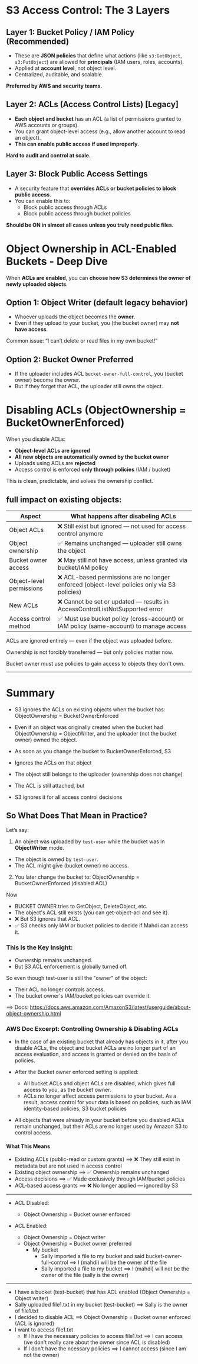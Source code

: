 # S3 Access Control: The 3 Layers

## Layer 1: Bucket Policy / IAM Policy (Recommended)

- These are **JSON policies** that define what actions (like `s3:GetObject`, `s3:PutObject`) are allowed for **principals** (IAM users, roles, accounts).
- Applied at **account level**, not object level.
- Centralized, auditable, and scalable.

**Preferred by AWS and security teams.**

## Layer 2: ACLs (Access Control Lists) [Legacy]

- **Each object and bucket** has an ACL (a list of permissions granted to AWS accounts or groups).
- You can grant object-level access (e.g., allow another account to read an object).
- **This can enable public access if used improperly**.

**Hard to audit and control at scale.**

## Layer 3: Block Public Access Settings

- A security feature that **overrides ACLs or bucket policies to block public access**.
- You can enable this to:
  - Block public access through ACLs
  - Block public access through bucket policies

**Should be ON in almost all cases unless you truly need public files.**

# Object Ownership in ACL-Enabled Buckets - Deep Dive

When **ACLs are enabled**, you can **choose how S3 determines the owner of newly uploaded objects**.

## Option 1: Object Writer (default legacy behavior)

- Whoever uploads the object becomes the **owner**.
- Even if they upload to your bucket, you (the bucket owner) may **not have access**.

Common issue: “I can’t delete or read files in my own bucket!”

## Option 2: Bucket Owner Preferred

- If the uploader includes ACL `bucket-owner-full-control`, you (bucket owner) become the owner.
- But if they forget that ACL, the uploader still owns the object.

# Disabling ACLs (ObjectOwnership = BucketOwnerEnforced)

When you disable ACLs:

- **Object-level ACLs are ignored**
- **All new objects are automatically owned by the bucket owner**
- Uploads using ACLs are **rejected**
- Access control is enforced **only through policies** (IAM / bucket)

This is clean, predictable, and solves the ownership conflict.

## full impact on existing objects:

| Aspect                   | What happens after disabeling ACLs                                                           |
| ------------------------ | -------------------------------------------------------------------------------------------- |
| Object ACLs              | ❌ Still exist but ignored — not used for access control anymore                             |
| Object ownership         | ✅ Remains unchanged — uploader still owns the object                                        |
| Bucket owner access      | ❌ May still not have access, unless granted via bucket/IAM policy                           |
| Object-level permissions | ❌ ACL-based permissions are no longer enforced (object-level policies only via S3 policies) |
| New ACLs                 | ❌ Cannot be set or updated — results in AccessControlListNotSupported error                 |
| Access control method    | ✅ Must use bucket policy (cross-account) or IAM policy (same-account) to manage access      |

ACLs are ignored entirely — even if the object was uploaded before.

Ownership is not forcibly transferred — but only policies matter now.

Bucket owner must use policies to gain access to objects they don't own.

---

# Summary

- S3 ignores the ACLs on existing objects when the bucket has: ObjectOwnership = BucketOwnerEnforced
- Even if an object was originally created when the bucket had ObjectOwnership = ObjectWriter, and the uploader (not the bucket owner) owned the object.
- As soon as you change the bucket to BucketOwnerEnforced, S3

- Ignores the ACLs on that object
- The object still belongs to the uploader (ownership does not change)
- The ACL is still attached, but
- S3 ignores it for all access control decisions

## So What Does That Mean in Practice?

Let’s say:

1. An object was uploaded by `test-user` while the bucket was in **ObjectWriter** mode.

- The object is owned by `test-user`.
- The ACL might give (bucket owner) no access.

2. You later change the bucket to: ObjectOwnership = BucketOwnerEnforced (disabled ACL)

Now

- BUCKET OWNER tries to GetObject, DeleteObject, etc.
- The object's ACL still exists (you can get-object-acl and see it).
- ❌ But S3 ignores that ACL.
- ✅ S3 checks only IAM or bucket policies to decide if Mahdi can access it.

### This Is the Key Insight:

- Ownership remains unchanged.
- But S3 ACL enforcement is globally turned off.

So even though test-user is still the "owner" of the object:

- Their ACL no longer controls access.
- The bucket owner's IAM/bucket policies can override it.

==> Docs: https://docs.aws.amazon.com/AmazonS3/latest/userguide/about-object-ownership.html

### AWS Doc Excerpt: Controlling Ownership & Disabling ACLs

- In the case of an existing bucket that already has objects in it, after you disable ACLs, the object and bucket ACLs are no longer part of an access evaluation, and access is granted or denied on the basis of policies.

- After the Bucket owner enforced setting is applied:
  - All bucket ACLs and object ACLs are disabled, which gives full access to you, as the bucket owner.
  - ACLs no longer affect access permissions to your bucket. As a result, access control for your data is based on policies, such as IAM identity-based policies, S3 bucket policies
- All objects that were already in your bucket before you disabled ACLs remain unchanged, but their ACLs are no longer used by Amazon S3 to control access.

#### What This Means

- Existing ACLs (public-read or custom grants) ==> ❌ They still exist in metadata but are not used in access control
- Existing object ownership ==> ✅ Ownership remains unchanged
- Access decisions ==> ✅ Made exclusively through IAM/bucket policies
- ACL-based access grants ==> ❌ No longer applied — ignored by S3

---

- ACL Disabled:

  - Object Ownership = Bucket owner enforced

- ACL Enabled:
  - Object Ownership = Object writer
  - Object Ownership = Bucket owner preferred
    - My bucket
      - Sally imported a file to my bucket and said bucket-owner-full-control ==> I (mahdi) will be the owner of the file
      - Sally imported a file to my bucket ==> I (mahdi) will not be the owner of the file (sally is the owner)

---

- I have a bucket (test-bucket) that has ACL enabled (Object Ownership = Object writer)
- Sally uploaded file1.txt in my bucket (test-bucket) ==> Sally is the owner of file1.txt
- I decided to disable ACL ==> Object Ownership = Bucket owner enforced (ACL is ignored)
- I want to access file1.txt
  - If I have the necessary policies to access file1.txt ==> I can access (we don't really care about the owner since ACL is disabled)
  - If I don't have the ncessary policies ==> I cannot access (since I am not the owner)
